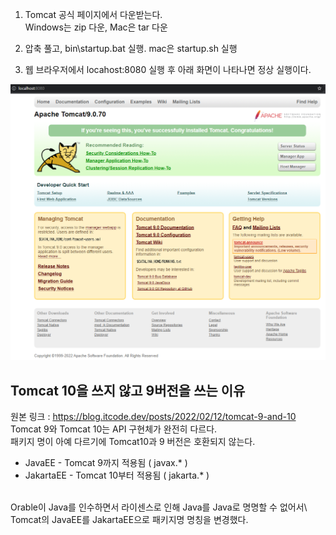 1. Tomcat 공식 페이지에서 다운받는다.\
Windows는 zip 다운, Mac은 tar 다운

2. 압축 풀고, bin\startup.bat 실행.  mac은 startup.sh 실행

3. 웹 브라우저에서 locahost:8080 실행 후 아래 화면이 나타나면 정상 실행이다.

![datatype](./img/tomcatSuccess.PNG)


## Tomcat 10을 쓰지 않고 9버전을 쓰는 이유
원본 링크 : https://blog.itcode.dev/posts/2022/02/12/tomcat-9-and-10
<br>
Tomcat 9와 Tomcat 10는 API 구현체가 완전히 다르다.\
패키지 명이 아예 다르기에 Tomcat10과 9 버전은 호환되지 않는다.
<br>
- JavaEE - Tomcat 9까지 적용됨 ( javax.* )
- JakartaEE - Tomcat 10부터 적용됨 ( jakarta.* )
<br>
Orable이 Java를 인수하면서 라이센스로 인해 Java를 Java로 명명할 수 없어서\
Tomcat의 JavaEE를 JakartaEE으로 패키지명 명칭을 변경했다.
